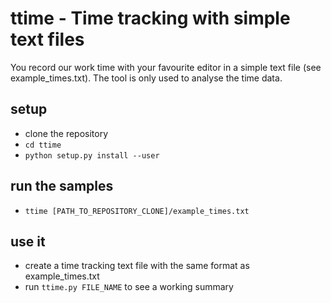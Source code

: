 # ttime - Time tracking with simple text files

You record our work time with your favourite editor in a simple text file (see example_times.txt).
The tool is only used to analyse the time data.

## setup

* clone the repository
* `cd ttime`
* `python setup.py install --user`

## run the samples

* `ttime [PATH_TO_REPOSITORY_CLONE]/example_times.txt`

## use it

* create a time tracking text file with the same format as example_times.txt
* run `ttime.py FILE_NAME` to see a working summary

